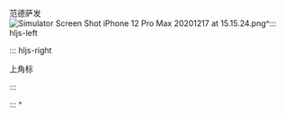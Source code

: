 范德萨发![Simulator Screen Shot  iPhone 12 Pro Max  20201217 at 15.15.24.png](0)^::: hljs-left

::: hljs-right

上角标

:::


:::
^